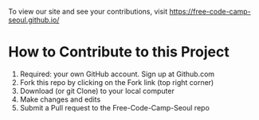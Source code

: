 To view our site and see your contributions, visit  https://free-code-camp-seoul.github.io/

# How to Contribute to this Project

1. Required: your own GitHub account. Sign up at Github.com
2. Fork this repo by clicking on the Fork link (top right corner)
3. Download (or git Clone) to your local computer
4. Make changes and edits
5. Submit a Pull request to the Free-Code-Camp-Seoul repo
